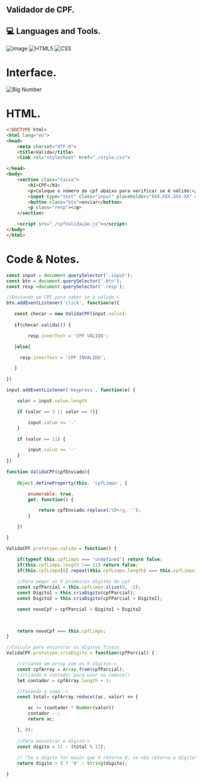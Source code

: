 ## Validador de CPF.

## 💻 Languages and Tools.

![image](https://camo.githubusercontent.com/9d07c04bdd98c662d5df9d4e1cc1de8446ffeaebca330feb161f1fb8e1188204/68747470733a2f2f696d672e736869656c64732e696f2f62616467652f4a6176615363726970742d4637444631453f7374796c653d666f722d7468652d6261646765266c6f676f3d6a617661736372697074266c6f676f436f6c6f723d626c61636b)
![HTML5](https://img.shields.io/badge/-HTML5-333333?style=flat&logo=HTML5)
![CSS](https://img.shields.io/badge/-CSS-333333?style=flat&logo=CSS3&logoColor=1572B6)



# Interface.

![Big Number](https://user-images.githubusercontent.com/83431609/120951037-5ab9bb80-c71e-11eb-89e7-fe449fa7f8b4.png)

# HTML.

``` html
<!DOCTYPE html>
<html lang="en">
<head>
    <meta charset="UTF-8">
    <title>Valida</title>
    <link rel="stylesheet" href="./style.css">

</head>
<body>
    <section class="Caixa">
        <h1>CPF</h1>
        <p>Coloque o número do cpf abaixo para verificar se é válido:</p>
        <input type="text" class="input" placeholder="XXX.XXX.XXX-XX" >
        <button class="btn">enviar</button>
        <p class="resp"></p>
    </section>

    <script src="./cpfValidação.js"></script>
</body>
</html>


```


# Code & Notes.

``` js
const input = document.querySelector('.input');
const btn = document.querySelector('.btn');
const resp =document.querySelector('.resp');

//Enviando um CPF para saber se é válido->
btn.addEventListener('click', function(e){

   const checar = new ValidaCPF(input.value);
   
   if(checar.valida()) {

        resp.innerText = 'CPF VÁLIDO';    

   }else{

     resp.innerText = 'CPF INVÁLIDO';

   }

})

input.addEventListener('keypress', function(e) {

    valor = input.value.length

    if (valor == 3 || valor == 7){

        input.value += '.'
    }

    if (valor == 11) {

        input.value += '-'
    }
})

function ValidaCPF(cpfEnviado){
    
    Object.defineProperty(this, 'cpfLimpo', {

        enumerable: true,
        get: function() {

            return cpfEnviado.replace(/\D+/g, '');
        }

    })

}

ValidaCPF.prototype.valida = function() {

    if(typeof this.cpfLimpo === 'undefined') return false;
    if(this.cpfLimpo.length !== 11) return false;
    if(this.cpfLimpo[0].repeat(this.cpfLimpo.length) === this.cpfLimpo) return false;
    
    //Para pegar os 9 primeiros dígitos do cpf 
    const cpfParcial = this.cpfLimpo.slice(0, -2); 
    const Digito1 = this.criaDigito(cpfParcial);
    const Digito2 = this.criaDigito(cpfParcial + Digito1);

    const novoCpf = cpfParcial + Digito1 + Digito2

    

    return novoCpf === this.cpfLimpo;
}

//Calculo para encontrar os dígitos finais
ValidaCPF.prototype.criaDigito = function(cpfParcial) {

    //criando um array com os 9 dígitos->
    const cpfArray = Array.from(cpfParcial);
    //criando o contador para usar no reduce()
    let contador = cpfArray.length + 1;

    //Fazendo a soma ->
    const total= cpfArray.reduce((ac, valor) => {

        ac += (contador * Number(valor))
        contador --;
        return ac;

    }, 0);
    
    //Para encontrar o dígito->
    const digito = 11 - (total % 11);
    
    // "Se o dígito for maior que 9 retorna 0, se não retorna o dígito"
    return digito > 9 ? '0' : String(digito);

}
```
